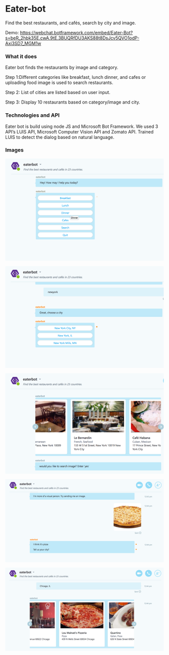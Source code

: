 # Eater-bot

Find the best restaurants, and cafés, search by city and image.

Demo: https://webchat.botframework.com/embed/Eater-Bot?s=beR_2hbk35E.cwA.9tE.3BUQRfDU3AKS88t8DsJcv5QVO1odP-Axi3SD7_MGM1w

### What it does

Eater bot finds the restaurants by image and category.

Step 1:Different categories like breakfast, lunch dinner, and cafes or uploading food image is used to search restaurants.

Step 2: List of cities are listed based on user input.

Step 3: Display 10 restaurants based on category/image and city.

### Technologies and API

Eater bot is build using node JS and Microsoft Bot Framework.
We used 3 API’s LUIS API, Microsoft Computer Vision API and Zomato API.
Trained LUIS to detect the dialog based on natural language.

### Images


![Welcome Menu Outcome](images/image-welcomeMenu-skype.png)

![Cities Outcome](images/image-cities-skype.png)

![Restaurants Outcome](images/image-restaurants-skype.png)

![Search by image Outcome](images/image-searchByImage-skype.png)

![Image result Outcome](images/image-searchedResult-skype.png)

